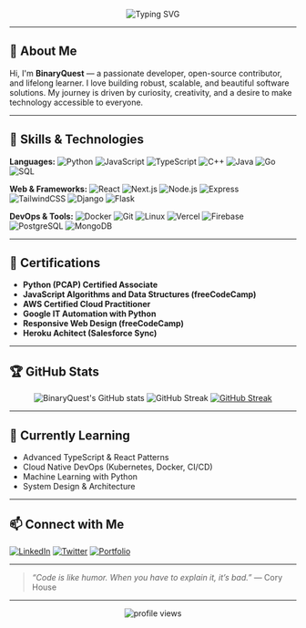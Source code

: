 <!-- Banner -->
<p align="center">
  <img src="https://readme-typing-svg.demolab.com?font=Fira+Code&size=28&pause=1000&color=00FFB0&center=true&vCenter=true&width=600&lines=Hi+%F0%9F%91%8B%2C+I'm+BinaryQuest!;Full-Stack+Developer;Open+Source+Enthusiast;Always+Learning+New+Tech" alt="Typing SVG" />
</p>

---

## 👋 About Me

Hi, I'm **BinaryQuest** — a passionate developer, open-source contributor, and lifelong learner. I love building robust, scalable, and beautiful software solutions. My journey is driven by curiosity, creativity, and a desire to make technology accessible to everyone.

---

## 🚀 Skills & Technologies

**Languages:**
![Python](https://img.shields.io/badge/-Python-3776AB?style=flat-square&logo=python&logoColor=white)
![JavaScript](https://img.shields.io/badge/-JavaScript-F7DF1E?style=flat-square&logo=javascript&logoColor=black)
![TypeScript](https://img.shields.io/badge/-TypeScript-3178C6?style=flat-square&logo=typescript&logoColor=white)
![C++](https://img.shields.io/badge/-C++-00599C?style=flat-square&logo=c%2B%2B&logoColor=white)
![Java](https://img.shields.io/badge/-Java-007396?style=flat-square&logo=java&logoColor=white)
![Go](https://img.shields.io/badge/-Go-00ADD8?style=flat-square&logo=go&logoColor=white)
![SQL](https://img.shields.io/badge/-SQL-4479A1?style=flat-square&logo=mysql&logoColor=white)

**Web & Frameworks:**
![React](https://img.shields.io/badge/-React-20232A?style=flat-square&logo=react)
![Next.js](https://img.shields.io/badge/-Next.js-000?style=flat-square&logo=next.js)
![Node.js](https://img.shields.io/badge/-Node.js-339933?style=flat-square&logo=node.js&logoColor=white)
![Express](https://img.shields.io/badge/-Express-000?style=flat-square&logo=express&logoColor=white)
![TailwindCSS](https://img.shields.io/badge/-TailwindCSS-38B2AC?style=flat-square&logo=tailwind-css&logoColor=white)
![Django](https://img.shields.io/badge/-Django-092E20?style=flat-square&logo=django&logoColor=white)
![Flask](https://img.shields.io/badge/-Flask-000?style=flat-square&logo=flask&logoColor=white)

**DevOps & Tools:**
![Docker](https://img.shields.io/badge/-Docker-2496ED?style=flat-square&logo=docker&logoColor=white)
![Git](https://img.shields.io/badge/-Git-F05032?style=flat-square&logo=git&logoColor=white)
![Linux](https://img.shields.io/badge/-Linux-FCC624?style=flat-square&logo=linux&logoColor=black)
![Vercel](https://img.shields.io/badge/-Vercel-000?style=flat-square&logo=vercel&logoColor=white)
![Firebase](https://img.shields.io/badge/-Firebase-FFCA28?style=flat-square&logo=firebase&logoColor=black)
![PostgreSQL](https://img.shields.io/badge/-PostgreSQL-336791?style=flat-square&logo=postgresql&logoColor=white)
![MongoDB](https://img.shields.io/badge/-MongoDB-47A248?style=flat-square&logo=mongodb&logoColor=white)

---

## 📜 Certifications

- **Python (PCAP) Certified Associate**
- **JavaScript Algorithms and Data Structures (freeCodeCamp)**
- **AWS Certified Cloud Practitioner**
- **Google IT Automation with Python**
- **Responsive Web Design (freeCodeCamp)**
- **Heroku Achitect (Salesforce Sync)**

---

## 🏆 GitHub Stats

<p align="center">
  <img src="https://github-readme-stats.vercel.app/api?username=Binary-Quest&show_icons=true&theme=radical" alt="BinaryQuest's GitHub stats" />
  <img src="https://github-readme-streak-stats.herokuapp.com/?user=Binary-Quest&theme=radical" alt="GitHub Streak" />
  <a href="https://git.io/streak-stats"><img src="https://streak-stats.demolab.com?user=binary-quest" alt="GitHub Streak" /></a>
</p>

---

## 🌱 Currently Learning

- Advanced TypeScript & React Patterns
- Cloud Native DevOps (Kubernetes, Docker, CI/CD)
- Machine Learning with Python
- System Design & Architecture

---

## 📫 Connect with Me

[![LinkedIn](https://img.shields.io/badge/-LinkedIn-0077B5?style=flat-square&logo=linkedin&logoColor=white)](https://www.linkedin.com/)
[![Twitter](https://img.shields.io/badge/-Twitter-1DA1F2?style=flat-square&logo=twitter&logoColor=white)](https://twitter.com/)
[![Portfolio](https://img.shields.io/badge/-Portfolio-000?style=flat-square&logo=github&logoColor=white)](https://github.com/Binary-Quest)

---

> *“Code is like humor. When you have to explain it, it’s bad.”* — Cory House

---

<p align="center">
  <img src="https://komarev.com/ghpvc/?username=Binary-Quest&label=Profile+Views&color=0e75b6&style=flat" alt="profile views" />
</p>
